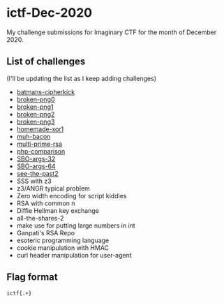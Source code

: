 # ictf-Dec-2020

My challenge submissions for Imaginary CTF for the month of December 2020.


## List of challenges

(I'll be updating the list as I keep adding challenges)

- [batmans-cipherkick](../main/batmans-cipherkick/README.md)
- [broken-png0](../main/broken-png0/README.md)
- [broken-png1](../main/broken-png1/README.md)
- [broken-png2](../main/broken-png2/README.md)
- [broken-png3](../main/broken-png3/README.md)
- [homemade-xor1](../main/homemade-xor1/README.md)
- [muh-bacon](../main/muh-bacon/README.md)
- [multi-prime-rsa](../main/multi-prime-rsa/README.md)
- [php-comparison](../main/php-comparison/README.md)
- [SBO-args-32](../main/SBO-args-32/README.md)
- [SBO-args-64](../main/SBO-args-64/README.md)
- [see-the-past2](../main/see-the-past2/README.md)
- SSS with z3
- z3/ANGR typical problem
- Zero width encoding for script kiddies
- RSA with common n
- Diffie Hellman key exchange
- all-the-shares-2
- make use for putting large numbers in int
- Ganpati's RSA Repo
- esoteric programming language
- cookie manipulation with HMAC
- curl header manipulation for user-agent

## Flag format

`ictf{.+}`
